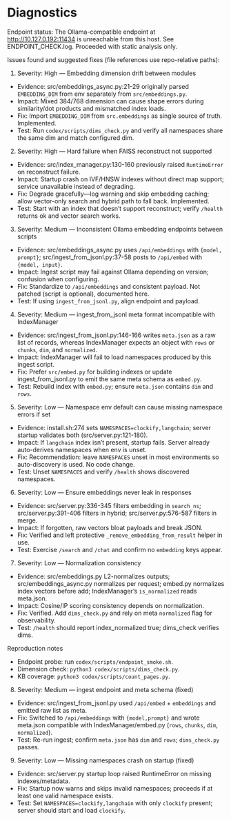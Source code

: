 # Diagnostics

Endpoint status: The Ollama-compatible endpoint at http://10.127.0.192:11434 is unreachable from this host. See ENDPOINT_CHECK.log. Proceeded with static analysis only.

Issues found and suggested fixes (file references use repo-relative paths):

1) Severity: High — Embedding dimension drift between modules
- Evidence: src/embeddings_async.py:21-29 originally parsed `EMBEDDING_DIM` from env separately from `src/embeddings.py`.
- Impact: Mixed 384/768 dimension can cause shape errors during similarity/dot products and mismatched index loads.
- Fix: Import `EMBEDDING_DIM` from `src.embeddings` as single source of truth. Implemented.
- Test: Run `codex/scripts/dims_check.py` and verify all namespaces share the same dim and match configured dim.

2) Severity: High — Hard failure when FAISS reconstruct not supported
- Evidence: src/index_manager.py:130-160 previously raised `RuntimeError` on reconstruct failure.
- Impact: Startup crash on IVF/HNSW indexes without direct map support; service unavailable instead of degrading.
- Fix: Degrade gracefully—log warning and skip embedding caching; allow vector-only search and hybrid path to fall back. Implemented.
- Test: Start with an index that doesn’t support reconstruct; verify `/health` returns ok and vector search works.

3) Severity: Medium — Inconsistent Ollama embedding endpoints between scripts
- Evidence: src/embeddings_async.py uses `/api/embeddings` with `{model, prompt}`; src/ingest_from_jsonl.py:37-58 posts to `/api/embed` with `{model, input}`.
- Impact: Ingest script may fail against Ollama depending on version; confusion when configuring.
- Fix: Standardize to `/api/embeddings` and consistent payload. Not patched (script is optional), documented here.
- Test: If using `ingest_from_jsonl.py`, align endpoint and payload.

4) Severity: Medium — ingest_from_jsonl meta format incompatible with IndexManager
- Evidence: src/ingest_from_jsonl.py:146-166 writes `meta.json` as a raw list of records, whereas IndexManager expects an object with `rows` or `chunks`, `dim`, and `normalized`.
- Impact: IndexManager will fail to load namespaces produced by this ingest script.
- Fix: Prefer `src/embed.py` for building indexes or update ingest_from_jsonl.py to emit the same meta schema as `embed.py`.
- Test: Rebuild index with `embed.py`; ensure `meta.json` contains `dim` and `rows`.

5) Severity: Low — Namespace env default can cause missing namespace errors if set
- Evidence: install.sh:274 sets `NAMESPACES=clockify,langchain`; server startup validates both (src/server.py:121-180).
- Impact: If `langchain` index isn’t present, startup fails. Server already auto-derives namespaces when env is unset.
- Fix: Recommendation: leave `NAMESPACES` unset in most environments so auto-discovery is used. No code change.
- Test: Unset `NAMESPACES` and verify `/health` shows discovered namespaces.

6) Severity: Low — Ensure embeddings never leak in responses
- Evidence: src/server.py:336-345 filters embedding in `search_ns`; src/server.py:391-406 filters in hybrid; src/server.py:576-587 filters in merge.
- Impact: If forgotten, raw vectors bloat payloads and break JSON.
- Fix: Verified and left protective `_remove_embedding_from_result` helper in use.
- Test: Exercise `/search` and `/chat` and confirm no `embedding` keys appear.

7) Severity: Low — Normalization consistency
- Evidence: src/embeddings.py L2-normalizes outputs; src/embeddings_async.py normalizes per request; embed.py normalizes index vectors before add; IndexManager’s `is_normalized` reads meta.json.
- Impact: Cosine/IP scoring consistency depends on normalization.
- Fix: Verified. Add `dims_check.py` and rely on meta `normalized` flag for observability.
- Test: `/health` should report index_normalized true; dims_check verifies dims.

Reproduction notes
- Endpoint probe: run `codex/scripts/endpoint_smoke.sh`.
- Dimension check: `python3 codex/scripts/dims_check.py`.
- KB coverage: `python3 codex/scripts/count_pages.py`.


8) Severity: Medium — ingest endpoint and meta schema (fixed)
- Evidence: src/ingest_from_jsonl.py used `/api/embed` + `embeddings` and emitted raw list as meta.
- Fix: Switched to `/api/embeddings` with `{model,prompt}` and wrote meta.json compatible with IndexManager/embed.py (`rows`, `chunks`, `dim`, `normalized`).
- Test: Re-run ingest; confirm `meta.json` has `dim` and `rows`; `dims_check.py` passes.

9) Severity: Low — Missing namespaces crash on startup (fixed)
- Evidence: src/server.py startup loop raised RuntimeError on missing indexes/metadata.
- Fix: Startup now warns and skips invalid namespaces; proceeds if at least one valid namespace exists.
- Test: Set `NAMESPACES=clockify,langchain` with only `clockify` present; server should start and load `clockify`.
